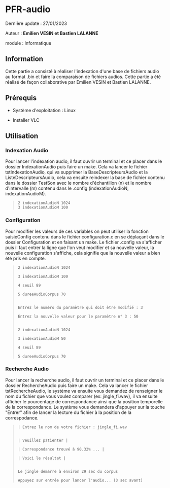 # PFR-audio 

Dernière update : 27/01/2023

Auteur : **Emilien VESIN et Bastien LALANNE**

module : Informatique

## Information

Cette partie a consisté à réaliser l'indexation d'une base de fichiers audio au format .bin et faire la comparaison de fichiers audios. Cette partie a été réalisé de façon collaborative par Emilien VESIN et Bastien LALANNE.

## Prérequis
* Système d'exploitation : Linux

* Installer VLC

## Utilisation
### Indexation Audio

Pour lancer l'indexation audio, il faut ouvrir un terminal et ce placer dans le dossier IndexationAudio puis faire un make. Cela va lancer le fichier tstIndexationAudio, qui va supprimer la BaseDescripteursAudio et la ListeDescripteursAudio, cela va ensuite reindexer la base de fichier contenu dans le dossier TestSon avec le nombre d'échantillon (n) et le nombre d'intervalle (m) contenu dans le .config (indexationAudioN, indexationAudioM). 

> ```
> 2 indexationAudioN 1024
> 3 indexationAudioM 100
> ```

### Configuration

Pour modifier les valeurs de ces variables on peut utiliser la fonction saisieConfig contenu dans le fichier configuration.c en se déplaçant dans le dossier Configuration et en faisant un make. Le fichier .config va s'afficher puis il faut entrer la ligne que l'on veut modifier et sa nouvelle valeur, la nouvelle configuration s'affiche, cela signifie que la nouvelle valeur a bien été pris en compte.  

> ```
> 2 indexationAudioN 1024
> 
> 3 indexationAudioM 100
> 
> 4 seuil 89
> 
> 5 dureeAudioCorpus 70
> 
> 
> Entrez le numéro du paramètre qui doit être modifié : 3
> 
> Entrez la nouvelle valeur pour le paramètre n° 3 : 50
> 
> 
> 2 indexationAudioN 1024
> 
> 3 indexationAudioM 50
> 
> 4 seuil 89
> 
> 5 dureeAudioCorpus 70
> ```

### Recherche Audio

Pour lancer la recherche audio, il faut ouvrir un terminal et ce placer dans le dossier RechercheAudio puis faire un make. Cela va lancer le fichier tstRechercheAudio, le système va ensuite vous demandez de renseigner le nom du fichier que vous voulez comparer (ex: jingle_fi.wav), il va ensuite afficher le pourcentage de correspondance ainsi que la position temporelle de la correspondance. Le système vous demandera d'appuyer sur la touche "Entrer" afin de lancer la lecture du fichier à la position de la correspodance.

> ```
>| Entrez le nom de votre fichier : jingle_fi.wav
>
>
> | Veuillez patienter | 
> 
> | Correspondance trouvé à 90.32% ... | 
> 
> | Voici le résultat | 
> 
> 
> Le jingle demarre à environ 29 sec du corpus
> 
> Appuyez sur entrée pour lancer l'audio... (3 sec avant)
> ```
